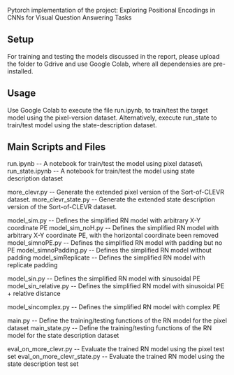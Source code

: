 Pytorch implementation of the project: Exploring Positional Encodings in CNNs for Visual Question Answering Tasks

## Setup

For training and testing the models discussed in the report, please upload the folder to Gdrive and use Google Colab, where all dependensies are pre-installed.

## Usage

Use Google Colab to execute the file run.ipynb, to train/test the target model using the pixel-version dataset. Alternatively, execute run_state to train/test model using the state-description dataset.

## Main Scripts and Files

run.ipynb -- A notebook for train/test the model using pixel dataset\\
run_state.ipynb -- A notebook for train/test the model using state description dataset

more_clevr.py -- Generate the extended pixel version of the Sort-of-CLEVR dataset.
more_clevr_state.py -- Generate the extended state description version of the Sort-of-CLEVR dataset.

model_sim.py -- Defines the simplified RN model with arbitrary X-Y coordinate PE
model_sim_noH.py -- Defines the simplified RN model with arbitrary X-Y coordinate PE, with the horizontal coordinate been removed
model_simnoPE.py -- Defines the simplified RN model with padding but no PE
model_simnoPadding.py -- Defines the simplified RN model without padding
model_simReplicate -- Defines the simplified RN model with replicate padding

model_sin.py -- Defines the simplified RN model with sinusoidal PE
model_sin_relative.py -- Defines the simplified RN model with sinusoidal PE + relative distance

model_sincomplex.py -- Defines the simplified RN model with complex PE

main.py -- Define the training/testing functions of the RN model for the pixel dataset
main_state.py -- Define the training/testing functions of the RN model for the state description dataset

eval_on_more_clevr.py -- Evaluate the trained RN model using the pixel test set
eval_on_more_clevr_state.py -- Evaluate the trained RN model using the state description test set
